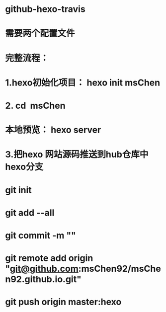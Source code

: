 # github-hexo-travis
# 需要两个配置文件
# 完整流程：
# 1.hexo初始化项目： hexo init msChen
# 2. cd  msChen
# 本地预览： hexo  server
# 3.把hexo 网站源码推送到hub仓库中 hexo分支
# git init 
# git add --all
# git commit -m ""
# git remote add origin "git@github.com:msChen92/msChen92.github.io.git"
# git push origin master:hexo
